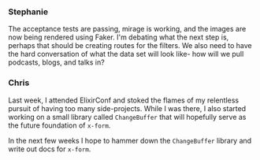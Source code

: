 ### Stephanie

The acceptance tests are passing, mirage is working, and the images are now being rendered using Faker. I'm debating what the next step is, perhaps that should be creating routes for the filters. We also need to have the hard conversation of what the data set will look like- how will we pull podcasts, blogs, and talks in?

### Chris

 Last week, I attended ElixirConf and stoked the flames of my relentless pursuit of having too many side-projects. While I was there, I also started working on a small library called `ChangeBuffer` that will hopefully serve as the future foundation of `x-form`.

 In the next few weeks I hope to hammer down the `ChangeBuffer` library and write out docs for `x-form`.
